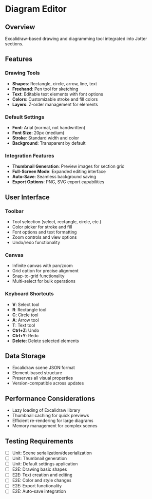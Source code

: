 # Diagram Editor

## Overview
Excalidraw-based drawing and diagramming tool integrated into Jotter sections.

## Features

### Drawing Tools
- **Shapes**: Rectangle, circle, arrow, line, text
- **Freehand**: Pen tool for sketching
- **Text**: Editable text elements with font options
- **Colors**: Customizable stroke and fill colors
- **Layers**: Z-order management for elements

### Default Settings
- **Font**: Arial (normal, not handwritten)
- **Font Size**: 20px (medium)
- **Stroke**: Standard width and color
- **Background**: Transparent by default

### Integration Features
- **Thumbnail Generation**: Preview images for section grid
- **Full-Screen Mode**: Expanded editing interface
- **Auto-Save**: Seamless background saving
- **Export Options**: PNG, SVG export capabilities

## User Interface

### Toolbar
- Tool selection (select, rectangle, circle, etc.)
- Color picker for stroke and fill
- Font options and text formatting
- Zoom controls and view options
- Undo/redo functionality

### Canvas
- Infinite canvas with pan/zoom
- Grid option for precise alignment
- Snap-to-grid functionality
- Multi-select for bulk operations

### Keyboard Shortcuts
- **V**: Select tool
- **R**: Rectangle tool
- **C**: Circle tool
- **A**: Arrow tool
- **T**: Text tool
- **Ctrl+Z**: Undo
- **Ctrl+Y**: Redo
- **Delete**: Delete selected elements

## Data Storage
- Excalidraw scene JSON format
- Element-based structure
- Preserves all visual properties
- Version-compatible across updates

## Performance Considerations
- Lazy loading of Excalidraw library
- Thumbnail caching for quick previews
- Efficient re-rendering for large diagrams
- Memory management for complex scenes

## Testing Requirements
- [ ] Unit: Scene serialization/deserialization
- [ ] Unit: Thumbnail generation
- [ ] Unit: Default settings application
- [ ] E2E: Drawing basic shapes
- [ ] E2E: Text creation and editing
- [ ] E2E: Color and style changes
- [ ] E2E: Export functionality
- [ ] E2E: Auto-save integration
